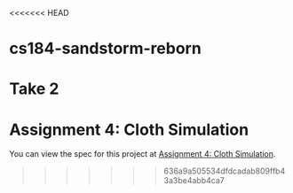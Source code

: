 <<<<<<< HEAD
# cs184-sandstorm-reborn
Take 2
=======
# Assignment 4: Cloth Simulation
You can view the spec for this project at [Assignment 4: Cloth Simulation](https://cs184.eecs.berkeley.edu/sp22/docs/proj4).
>>>>>>> 636a9a505534dfdcadab809ffb43a3be4abb4ca7
